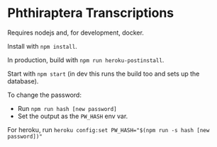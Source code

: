 # Phthiraptera Transcriptions

Requires nodejs and, for development, docker.

Install with `npm install`.

In production, build with `npm run heroku-postinstall`.

Start with `npm start` (in dev this runs the build too and sets up the database).

To change the password:

 - Run `npm run hash [new password]`
 - Set the output as the `PW_HASH` env var.

For heroku, run `heroku config:set PW_HASH="$(npm run -s hash [new password])"`
